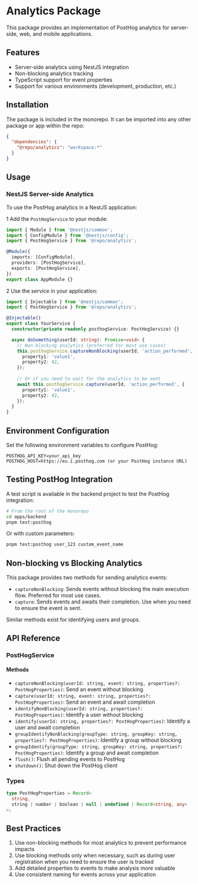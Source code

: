 # Analytics Package

This package provides an implementation of PostHog analytics for server-side, web, and mobile applications.

## Features

- Server-side analytics using NestJS integration
- Non-blocking analytics tracking
- TypeScript support for event properties
- Support for various environments (development, production, etc.)

## Installation

The package is included in the monorepo. It can be imported into any other package or app within the repo:

```json
{
  "dependencies": {
    "@repo/analytics": "workspace:*"
  }
}
```

## Usage

### NestJS Server-side Analytics

To use the PostHog analytics in a NestJS application:

1 Add the `PostHogService` to your module:

```typescript
import { Module } from '@nestjs/common';
import { ConfigModule } from '@nestjs/config';
import { PostHogService } from '@repo/analytics';

@Module({
  imports: [ConfigModule],
  providers: [PostHogService],
  exports: [PostHogService],
})
export class AppModule {}
```

2 Use the service in your application:

```typescript
import { Injectable } from '@nestjs/common';
import { PostHogService } from '@repo/analytics';

@Injectable()
export class YourService {
  constructor(private readonly posthogService: PostHogService) {}

  async doSomething(userId: string): Promise<void> {
    // Non-blocking analytics (preferred for most use cases)
    this.posthogService.captureNonBlocking(userId, 'action_performed', {
      property1: 'value1',
      property2: 42,
    });
    
    // Or if you need to wait for the analytics to be sent
    await this.posthogService.capture(userId, 'action_performed', {
      property1: 'value1',
      property2: 42,
    });
  }
}
```

## Environment Configuration

Set the following environment variables to configure PostHog:

```env
POSTHOG_API_KEY=your_api_key
POSTHOG_HOST=https://eu.i.posthog.com (or your PostHog instance URL)
```

## Testing PostHog Integration

A test script is available in the backend project to test the PostHog integration:

```bash
# From the root of the monorepo
cd apps/backend
pnpm test:posthog
```

Or with custom parameters:

```bash
pnpm test:posthog user_123 custom_event_name
```

## Non-blocking vs Blocking Analytics

This package provides two methods for sending analytics events:

- `captureNonBlocking`: Sends events without blocking the main execution flow. Preferred for most use cases.
- `capture`: Sends events and awaits their completion. Use when you need to ensure the event is sent.

Similar methods exist for identifying users and groups.

## API Reference

### PostHogService

#### Methods

- `captureNonBlocking(userId: string, event: string, properties?: PostHogProperties)`: Send an event without blocking
- `capture(userId: string, event: string, properties?: PostHogProperties)`: Send an event and await completion
- `identifyNonBlocking(userId: string, properties?: PostHogProperties)`: Identify a user without blocking
- `identify(userId: string, properties?: PostHogProperties)`: Identify a user and await completion
- `groupIdentifyNonBlocking(groupType: string, groupKey: string, properties?: PostHogProperties)`: Identify a group without blocking
- `groupIdentify(groupType: string, groupKey: string, properties?: PostHogProperties)`: Identify a group and await completion
- `flush()`: Flush all pending events to PostHog
- `shutdown()`: Shut down the PostHog client

### Types

```typescript
type PostHogProperties = Record<
  string,
  string | number | boolean | null | undefined | Record<string, any>
>;
```

## Best Practices

1. Use non-blocking methods for most analytics to prevent performance impacts
2. Use blocking methods only when necessary, such as during user registration when you need to ensure the user is tracked
3. Add detailed properties to events to make analysis more valuable
4. Use consistent naming for events across your application
